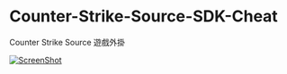 # Counter-Strike-Source-SDK-Cheat

Counter Strike Source 遊戲外掛

[![ScreenShot](/upload/ask/29/W/WebMole_Youtube_Video.png)](http://youtu.be/vt5fpE0bzSY)


